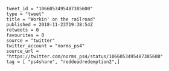 ```
tweet_id = "1066053495487385600"
type = "tweet"
title = "Workin' on the railroad"
published = 2018-11-23T19:38:54Z
retweets = 0
favourites = 0
source = "twitter"
twitter_account = "norms_ps4"
source_url = "https://twitter.com/norms_ps4/status/1066053495487385600"
tag = [ "ps4share", "reddeadredemption2",]
```

<p class='image'><img src='https://mnf.m17s.net/2018/11/23/DstiAJoWsAA6Pwr.jpg' alt=''></p>

